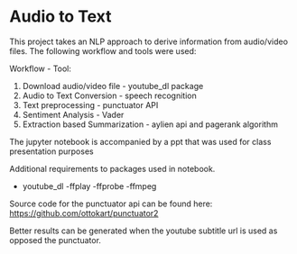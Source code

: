 # Audio to Text

This project takes an NLP approach to derive information from audio/video files. The following workflow and tools were used:

Workflow - Tool:

1) Download audio/video file - youtube_dl package
2) Audio to Text Conversion - speech recognition 
3) Text preprocessing - punctuator API
4) Sentiment Analysis - Vader
5) Extraction based Summarization - aylien api and pagerank algorithm 


The jupyter notebook is accompanied by a ppt that was used for class presentation purposes

Additional requirements to packages used in notebook.

- youtube_dl
-ffplay
-ffprobe
-ffmpeg


Source code for the punctuator api can be found here: https://github.com/ottokart/punctuator2

Better results can be generated when the youtube subtitle url is used as opposed the punctuator. 
